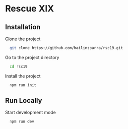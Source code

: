 # Rescue XIX

## Installation

Clone the project

```bash
  git clone https://github.com/hailinzparra/rsc19.git
```

Go to the project directory

```bash
  cd rsc19
```

Install the project

```bash
  npm run init
```

## Run Locally

Start development mode

```bash
  npm run dev
```
